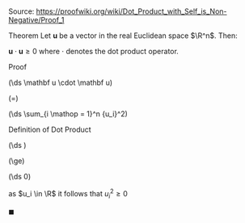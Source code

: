 # 

Source: https://proofwiki.org/wiki/Dot_Product_with_Self_is_Non-Negative/Proof_1

Theorem
Let $\mathbf u$ be a vector in the real Euclidean space $\R^n$.
Then:

$\mathbf u \cdot \mathbf u \ge 0$
where $\cdot$ denotes the dot product operator.


Proof













\(\ds \mathbf u \cdot \mathbf u\)

\(=\)







\(\ds \sum_{i \mathop = 1}^n {u_i}^2\)





Definition of Dot Product














\(\ds \)

\(\ge\)







\(\ds 0\)





as $u_i \in \R$ it follows that ${u_i}^2 \ge 0$



$\blacksquare$






